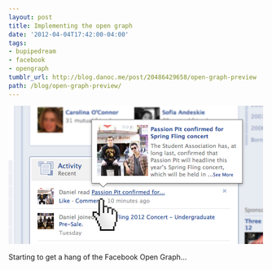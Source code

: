 ```yaml
---
layout: post
title: Implementing the open graph
date: '2012-04-04T17:42:00-04:00'
tags:
- bupipedream
- facebook
- opengraph
tumblr_url: http://blog.danoc.me/post/20486429658/open-graph-preview
path: /blog/open-graph-preview/
---
```


![Pipe Dream Open Graph on Facebook](./pipe-dream-open-graph.png)

Starting to get a hang of the Facebook Open Graph...

